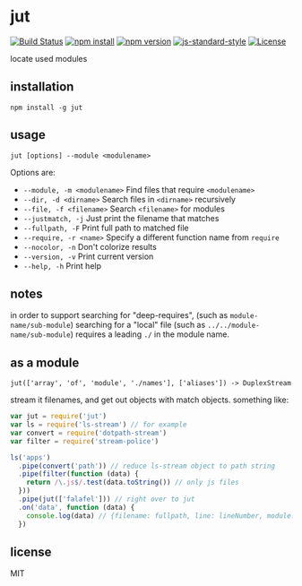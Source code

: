 # jut

[![Build Status](https://img.shields.io/travis/jarofghosts/jut.svg?style=flat-square)](https://travis-ci.org/jarofghosts/jut)
[![npm install](https://img.shields.io/npm/dm/jut.svg?style=flat-square)](https://www.npmjs.org/package/jut)
[![npm version](https://img.shields.io/npm/v/jut.svg?style=flat-square)](https://www.npmjs.org/package/jut)
[![js-standard-style](https://img.shields.io/badge/code%20style-standard-brightgreen.svg?style=flat-square)](https://github.com/feross/standard)
[![License](https://img.shields.io/npm/l/jut.svg?style=flat-square)](https://github.com/jarofghosts/jut/blob/master/LICENSE)

locate used modules

## installation

`npm install -g jut`

## usage

`jut [options] --module <modulename>`

Options are:

* `--module, -m <modulename>` Find files that require `<modulename>`
* `--dir, -d <dirname>` Search files in `<dirname>` recursively
* `--file, -f <filename>` Search `<filename>` for modules
* `--justmatch, -j` Just print the filename that matches
* `--fullpath, -F` Print full path to matched file
* `--require, -r <name>` Specify a different function name from `require`
* `--nocolor, -n` Don't colorize results
* `--version, -v` Print current version
* `--help, -h` Print help

## notes

in order to support searching for "deep-requires", (such as
`module-name/sub-module`) searching for a "local" file (such as
`../../module-name/sub-module`) requires a leading `./` in the module name.

## as a module

`jut(['array', 'of', 'module', './names'], ['aliases']) -> DuplexStream`

stream it filenames, and get out objects with match objects.
something like:

```js
var jut = require('jut')
var ls = require('ls-stream') // for example
var convert = require('dotpath-stream')
var filter = require('stream-police')

ls('apps')
  .pipe(convert('path')) // reduce ls-stream object to path string
  .pipe(filter(function (data) {
    return /\.js$/.test(data.toString()) // only js files
  }))
  .pipe(jut(['falafel'])) // right over to jut
  .on('data', function (data) {
    console.log(data) // {filename: fullpath, line: lineNumber, module: 'falafel'}
  })
```

## license

MIT
